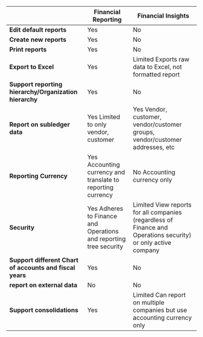 |                                                          | **Financial Reporting**                                           | **Financial Insights**                                                                                        |
|----------------------------------------------------------|-------------------------------------------------------------------|---------------------------------------------------------------------------------------------------------------|
| **Edit default reports**                                 | Yes                                                               | No                                                                                                            |
| **Create new reports**                                   | Yes                                                               | No                                                                                                            |
| **Print reports**                                        | Yes                                                               | No                                                                                                            |
| **Export to Excel**                                      | Yes                                                               | Limited Exports raw data to Excel, not formatted report                                                       |
| **Support reporting hierarchy/Organization hierarchy**   | Yes                                                               | No                                                                                                            |
| **Report on subledger data**                             | Yes Limited to only vendor, customer                              | Yes Vendor, customer, vendor/customer groups, vendor/customer addresses, etc                                  |
| **Reporting Currency**                                   | Yes Accounting currency and translate to reporting currency       | No Accounting currency only                                                                                   |
| **Security**                                             | Yes Adheres to Finance and Operations and reporting tree security | Limited View reports for all companies (regardless of Finance and Operations security) or only active company |
| **Support different Chart of accounts and fiscal years** | Yes                                                               | No                                                                                                            |
| **report on external data**                              | No                                                                | No                                                                                                            |
| **Support consolidations**                               | Yes                                                               | Limited Can report on multiple companies but use accounting currency only                                     |
